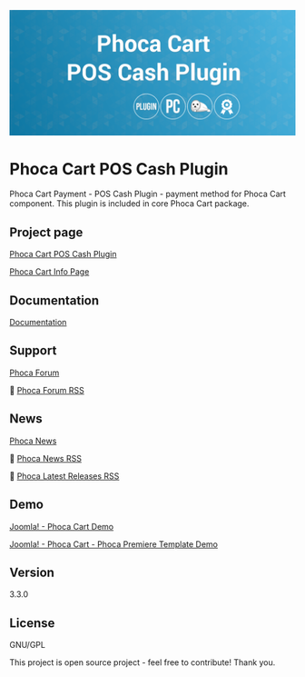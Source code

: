 



![Phoca Cart POS Cash Plugin](https://github.com/PhocaCz/PhocaCartPosCashPlugin/blob/master/pos_cash.png)

# Phoca Cart POS Cash Plugin



Phoca Cart Payment - POS Cash Plugin - payment method for Phoca Cart component. This plugin is included in core Phoca Cart package.



## Project page

[Phoca Cart POS Cash Plugin](https://www.phoca.cz/phocacart-extensions/2-plugins/32-payment-pos-cash-plugin)

[Phoca Cart Info Page](https://www.phoca.cz/project/phocacart-joomla-ecommerce)



## Documentation

[Documentation](https://www.phoca.cz/documentation/category/115-phoca-cart)



## Support

[Phoca Forum](https://www.phoca.cz/forum)

:bell: [Phoca Forum RSS](https://www.phoca.cz/forum/app.php/feed)



## News

[Phoca News](https://www.phoca.cz/news)

:bell: [Phoca News RSS](https://www.phoca.cz/news?format=feed&type=rss)

:bell: [Phoca Latest Releases RSS](https://www.phoca.cz/download/feed/111?format=feed&type=rss)



## Demo

[Joomla! - Phoca Cart Demo](https://www.phoca.cz/phocacartdemo/)

[Joomla! - Phoca Cart - Phoca Premiere Template Demo](https://www.phoca.cz/phocacartdemo/premiere/)



## Version

3.3.0



## License

GNU/GPL



This project is open source project - feel free to contribute! Thank you.
